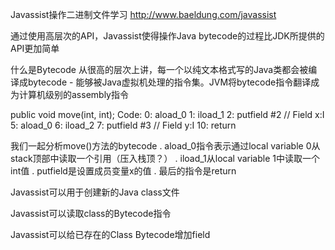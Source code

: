 Javassist操作二进制文件学习
http://www.baeldung.com/javassist


通过使用高层次的API，Javassist使得操作Java bytecode的过程比JDK所提供的API更加简单

什么是Bytecode
从很高的层次上讲，每一个以纯文本格式写的Java类都会被编译成bytecode - 能够被Java虚拟机处理的指令集。JVM将bytecode指令翻译成为计算机级别的assembly指令

public void move(int, int);
    Code:
       0: aload_0
       1: iload_1
       2: putfield      #2                  // Field x:I
       5: aload_0
       6: iload_2
       7: putfield      #3                  // Field y:I
      10: return
      
我们一起分析move()方法的bytecode
. aload_0指令表示通过local variable 0从stack顶部中读取一个引用（压入栈顶？）
. iload_1从local variable 1中读取一个int值
. putfield是设置成员变量x的值
. 最后的指令是return

Javassist可以用于创建新的Java class文件

Javassist可以读取class的Bytecode指令

Javassist可以给已存在的Class Bytecode增加field

